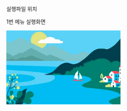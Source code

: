 
실행파일 위치

1번 메뉴 실행화면

<img src='https://github.com/jerry10004/2023PP1_Project1/blob/master/screenshots/%E1%84%89%E1%85%B3%E1%84%8F%E1%85%B3%E1%84%85%E1%85%B5%E1%86%AB%E1%84%89%E1%85%A3%E1%86%BA%202023-09-01%20%E1%84%8B%E1%85%A9%E1%84%8C%E1%85%A5%E1%86%AB%2010.56.19.png?raw=true' width='60%'>
